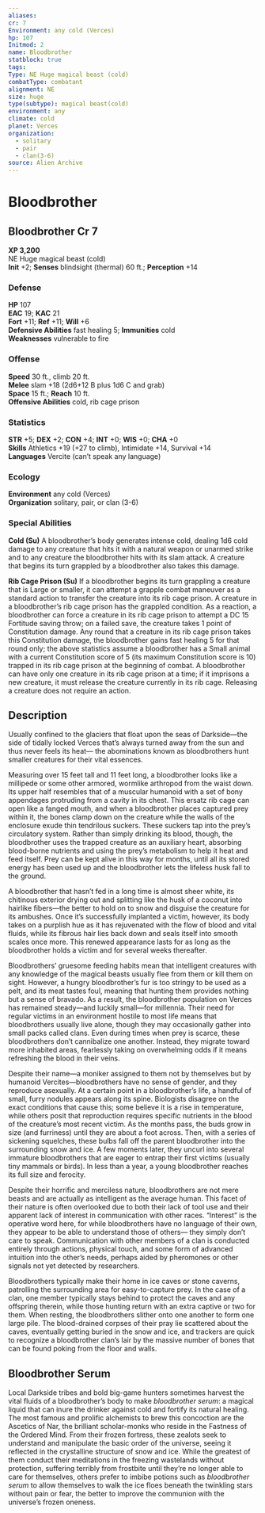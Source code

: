 ```yaml
---
aliases: 
cr: 7
Environment: any cold (Verces)
hp: 107
Initmod: 2
name: Bloodbrother
statblock: true
tags: 
Type: NE Huge magical beast (cold)
combatType: combatant
alignment: NE
size: huge
type(subtype): magical beast(cold)
environment: any
climate: cold
planet: Verces
organization:
  - solitary
  - pair
  - clan(3-6)
source: Alien Archive
---
```


# Bloodbrother

## Bloodbrother Cr 7

**XP 3,200**  
NE Huge magical beast (cold)  
**Init** +2; **Senses** blindsight (thermal) 60 ft.; **Perception** +14  

### Defense

**HP** 107  
**EAC** 19; **KAC** 21  
**Fort** +11; **Ref** +11; **Will** +6  
**Defensive Abilities** fast healing 5; **Immunities** cold  
**Weaknesses** vulnerable to fire

### Offense

**Speed** 30 ft., climb 20 ft.  
**Melee** slam +18 (2d6+12 B plus 1d6 C and grab)  
**Space** 15 ft.; **Reach** 10 ft.  
**Offensive Abilities** cold, rib cage prison

### Statistics

**STR** +5; **DEX** +2; **CON** +4; **INT** +0; **WIS** +0; **CHA** +0  
**Skills** Athletics +19 (+27 to climb), Intimidate +14, Survival +14  
**Languages** Vercite (can’t speak any language)

### Ecology

**Environment** any cold (Verces)  
**Organization** solitary, pair, or clan (3-6)

### Special Abilities

**Cold (Su)** A bloodbrother’s body generates intense cold, dealing 1d6 cold damage to any creature that hits it with a natural weapon or unarmed strike and to any creature the bloodbrother hits with its slam attack. A creature that begins its turn grappled by a bloodbrother also takes this damage.

**Rib Cage Prison (Su)** If a bloodbrother begins its turn grappling a creature that is Large or smaller, it can attempt a grapple combat maneuver as a standard action to transfer the creature into its rib cage prison. A creature in a bloodbrother’s rib cage prison has the grappled condition. As a reaction, a bloodbrother can force a creature in its rib cage prison to attempt a DC 15 Fortitude saving throw; on a failed save, the creature takes 1 point of Constitution damage. Any round that a creature in its rib cage prison takes this Constitution damage, the bloodbrother gains fast healing 5 for that round only; the above statistics assume a bloodbrother has a Small animal with a current Constitution score of 5 (its maximum Constitution score is 10) trapped in its rib cage prison at the beginning of combat. A bloodbrother can have only one creature in its rib cage prison at a time; if it imprisons a new creature, it must release the creature currently in its rib cage. Releasing a creature does not require an action.

## Description

Usually confined to the glaciers that float upon the seas of Darkside—the side of tidally locked Verces that’s always turned away from the sun and thus never feels its heat— the abominations known as bloodbrothers hunt smaller creatures for their vital essences.

Measuring over 15 feet tall and 11 feet long, a bloodbrother looks like a millipede or some other armored, wormlike arthropod from the waist down. Its upper half resembles that of a muscular humanoid with a set of bony appendages protruding from a cavity in its chest. This ersatz rib cage can open like a fanged mouth, and when a bloodbrother places captured prey within it, the bones clamp down on the creature while the walls of the enclosure exude thin tendrilous suckers. These suckers tap into the prey’s circulatory system. Rather than simply drinking its blood, though, the bloodbrother uses the trapped creature as an auxiliary heart, absorbing blood-borne nutrients and using the prey’s metabolism to help it heat and feed itself. Prey can be kept alive in this way for months, until all its stored energy has been used up and the bloodbrother lets the lifeless husk fall to the ground.

A bloodbrother that hasn’t fed in a long time is almost sheer white, its chitinous exterior drying out and splitting like the husk of a coconut into hairlike fibers—the better to hold on to snow and disguise the creature for its ambushes. Once it’s successfully implanted a victim, however, its body takes on a purplish hue as it has rejuvenated with the flow of blood and vital fluids, while its fibrous hair lies back down and seals itself into smooth scales once more. This renewed appearance lasts for as long as the bloodbrother holds a victim and for several weeks thereafter.

Bloodbrothers’ gruesome feeding habits mean that intelligent creatures with any knowledge of the magical beasts usually flee from them or kill them on sight. However, a hungry bloodbrother’s fur is too stringy to be used as a pelt, and its meat tastes foul, meaning that hunting them provides nothing but a sense of bravado. As a result, the bloodbrother population on Verces has remained steady—and luckily small—for millennia. Their need for regular victims in an environment hostile to most life means that bloodbrothers usually live alone, though they may occasionally gather into small packs called clans. Even during times when prey is scarce, these bloodbrothers don’t cannibalize one another. Instead, they migrate toward more inhabited areas, fearlessly taking on overwhelming odds if it means refreshing the blood in their veins.

Despite their name—a moniker assigned to them not by themselves but by humanoid Vercites—bloodbrothers have no sense of gender, and they reproduce asexually. At a certain point in a bloodbrother’s life, a handful of small, furry nodules appears along its spine. Biologists disagree on the exact conditions that cause this; some believe it is a rise in temperature, while others posit that reproduction requires specific nutrients in the blood of the creature’s most recent victim. As the months pass, the buds grow in size (and furriness) until they are about a foot across. Then, with a series of sickening squelches, these bulbs fall off the parent bloodbrother into the surrounding snow and ice. A few moments later, they uncurl into several immature bloodbrothers that are eager to entrap their first victims (usually tiny mammals or birds). In less than a year, a young bloodbrother reaches its full size and ferocity.

Despite their horrific and merciless nature, bloodbrothers are not mere beasts and are actually as intelligent as the average human. This facet of their nature is often overlooked due to both their lack of tool use and their apparent lack of interest in communication with other races. “Interest” is the operative word here, for while bloodbrothers have no language of their own, they appear to be able to understand those of others— they simply don’t care to speak. Communication with other members of a clan is conducted entirely through actions, physical touch, and some form of advanced intuition into the other’s needs, perhaps aided by pheromones or other signals not yet detected by researchers.

Bloodbrothers typically make their home in ice caves or stone caverns, patrolling the surrounding area for easy-to-capture prey. In the case of a clan, one member typically stays behind to protect the caves and any offspring therein, while those hunting return with an extra captive or two for them. When resting, the bloodbrothers slither onto one another to form one large pile. The blood-drained corpses of their pray lie scattered about the caves, eventually getting buried in the snow and ice, and trackers are quick to recognize a bloodbrother clan’s lair by the massive number of bones that can be found poking from the floor and walls.

## Bloodbrother Serum

Local Darkside tribes and bold big-game hunters sometimes harvest the vital fluids of a bloodbrother’s body to make _bloodbrother serum_: a magical liquid that can inure the drinker against cold and fortify its natural healing. The most famous and prolific alchemists to brew this concoction are the Ascetics of Nar, the brilliant scholar-monks who reside in the Fastness of the Ordered Mind. From their frozen fortress, these zealots seek to understand and manipulate the basic order of the universe, seeing it reflected in the crystalline structure of snow and ice. While the greatest of them conduct their meditations in the freezing wastelands without protection, suffering terribly from frostbite until they’re no longer able to care for themselves, others prefer to imbibe potions such as _bloodbrother serum_ to allow themselves to walk the ice floes beneath the twinkling stars without pain or fear, the better to improve the communion with the universe’s frozen oneness.


